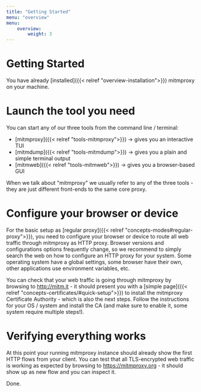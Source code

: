 ```yaml
---
title: "Getting Started"
menu: "overview"
menu:
    overview:
        weight: 3
---
```


# Getting Started

You have already [installed]({{< relref "overview-installation">}}) mitmproxy on
your machine.

# Launch the tool you need

You can start any of our three tools from the command line / terminal:

  * [mitmproxy]({{< relref "tools-mitmproxy">}}) -> gives you an interactive TUI
  * [mitmdump]({{< relref "tools-mitmdump">}}) -> gives you a plain and simple terminal output
  * [mitmweb]({{< relref "tools-mitmweb">}}) -> gives you a browser-based GUI

When we talk about "mitmproxy" we usually refer to any of the three tools - they
are just different front-ends to the same core proxy.

# Configure your browser or device

For the basic setup as [regular proxy]({{< relref
"concepts-modes#regular-proxy">}}), you need to configure your browser or device
to route all web traffic through mitmproxy as HTTP proxy. Browser versions and
configurations options frequently change, so we recommend to simply search the
web on how to configure an HTTP proxy for your system. Some operating system
have a global settings, some browser have their own, other applications use
environment variables, etc.

You can check that your web traffic is going through mitmproxy by browsing to
http://mitm.it - it should present you with a [simple page]({{< relref
"concepts-certificates/#quick-setup">}}) to install the mitmproxy Certificate
Authority - which is also the next steps. Follow the instructions for your OS /
system and install the CA (and make sure to enable it, some system require
multiple steps!).

# Verifying everything works

At this point your running mitmproxy instance should already show the first HTTP
flows from your client. You can test that all TLS-encrypted web traffic is
working as expected by browsing to https://mitmproxy.org - it should show up as
new flow and you can inspect it.

Done.
